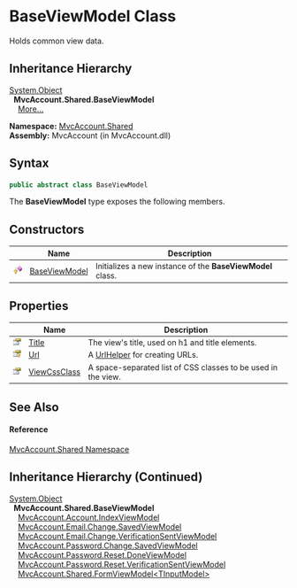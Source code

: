 BaseViewModel Class
===================
Holds common view data.


Inheritance Hierarchy
---------------------
[System.Object][1]  
  **MvcAccount.Shared.BaseViewModel**  
    [More...][2]

**Namespace:** [MvcAccount.Shared][3]  
**Assembly:** MvcAccount (in MvcAccount.dll)

Syntax
------

```csharp
public abstract class BaseViewModel
```

The **BaseViewModel** type exposes the following members.


Constructors
------------

                    | Name               | Description                                                
------------------- | ------------------ | ---------------------------------------------------------- 
![Protected method] | [BaseViewModel][4] | Initializes a new instance of the **BaseViewModel** class. 


Properties
----------

                      | Name              | Description                                                   
--------------------- | ----------------- | ------------------------------------------------------------- 
![Public property]    | [Title][5]        | The view's title, used on h1 and title elements.              
![Protected property] | [Url][6]          | A [UrlHelper][7] for creating URLs.                           
![Public property]    | [ViewCssClass][8] | A space-separated list of CSS classes to be used in the view. 


See Also
--------

#### Reference
[MvcAccount.Shared Namespace][3]  


Inheritance Hierarchy (Continued)
---------------------------------
[System.Object][1]  
  **MvcAccount.Shared.BaseViewModel**  
    [MvcAccount.Account.IndexViewModel][9]  
    [MvcAccount.Email.Change.SavedViewModel][10]  
    [MvcAccount.Email.Change.VerificationSentViewModel][11]  
    [MvcAccount.Password.Change.SavedViewModel][12]  
    [MvcAccount.Password.Reset.DoneViewModel][13]  
    [MvcAccount.Password.Reset.VerificationSentViewModel][14]  
    [MvcAccount.Shared.FormViewModel&lt;TInputModel>][15]  

[1]: http://msdn.microsoft.com/en-us/library/e5kfa45b
[2]: #inheritance-hierarchy-continued
[3]: ../README.md
[4]: _ctor.md
[5]: Title.md
[6]: Url.md
[7]: http://msdn.microsoft.com/en-us/library/dd492578
[8]: ViewCssClass.md
[9]: ../../MvcAccount.Account/IndexViewModel/README.md
[10]: ../../MvcAccount.Email.Change/SavedViewModel/README.md
[11]: ../../MvcAccount.Email.Change/VerificationSentViewModel/README.md
[12]: ../../MvcAccount.Password.Change/SavedViewModel/README.md
[13]: ../../MvcAccount.Password.Reset/DoneViewModel/README.md
[14]: ../../MvcAccount.Password.Reset/VerificationSentViewModel/README.md
[15]: ../FormViewModel_1/README.md
[Protected method]: ../../_icons/protmethod.gif "Protected method"
[Public property]: ../../_icons/pubproperty.gif "Public property"
[Protected property]: ../../_icons/protproperty.gif "Protected property"